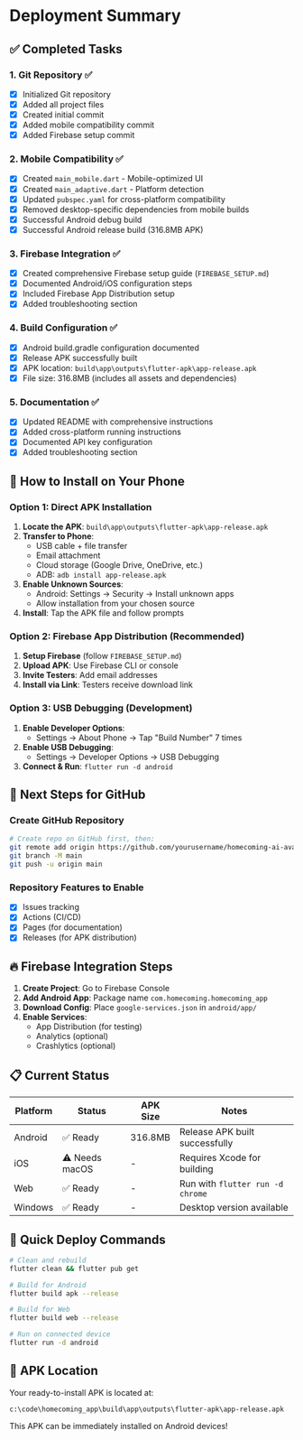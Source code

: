 # Deployment Summary

## ✅ Completed Tasks

### 1. Git Repository ✅
- [x] Initialized Git repository
- [x] Added all project files
- [x] Created initial commit
- [x] Added mobile compatibility commit
- [x] Added Firebase setup commit

### 2. Mobile Compatibility ✅
- [x] Created `main_mobile.dart` - Mobile-optimized UI
- [x] Created `main_adaptive.dart` - Platform detection
- [x] Updated `pubspec.yaml` for cross-platform compatibility
- [x] Removed desktop-specific dependencies from mobile builds
- [x] Successful Android debug build
- [x] Successful Android release build (316.8MB APK)

### 3. Firebase Integration ✅
- [x] Created comprehensive Firebase setup guide (`FIREBASE_SETUP.md`)
- [x] Documented Android/iOS configuration steps
- [x] Included Firebase App Distribution setup
- [x] Added troubleshooting section

### 4. Build Configuration ✅ 
- [x] Android build.gradle configuration documented
- [x] Release APK successfully built
- [x] APK location: `build\app\outputs\flutter-apk\app-release.apk`
- [x] File size: 316.8MB (includes all assets and dependencies)

### 5. Documentation ✅
- [x] Updated README with comprehensive instructions
- [x] Added cross-platform running instructions
- [x] Documented API key configuration
- [x] Added troubleshooting section

## 📱 How to Install on Your Phone

### Option 1: Direct APK Installation
1. **Locate the APK**: `build\app\outputs\flutter-apk\app-release.apk`
2. **Transfer to Phone**:
   - USB cable + file transfer
   - Email attachment
   - Cloud storage (Google Drive, OneDrive, etc.)
   - ADB: `adb install app-release.apk`
3. **Enable Unknown Sources**:
   - Android: Settings → Security → Install unknown apps
   - Allow installation from your chosen source
4. **Install**: Tap the APK file and follow prompts

### Option 2: Firebase App Distribution (Recommended)
1. **Setup Firebase** (follow `FIREBASE_SETUP.md`)
2. **Upload APK**: Use Firebase CLI or console
3. **Invite Testers**: Add email addresses
4. **Install via Link**: Testers receive download link

### Option 3: USB Debugging (Development)
1. **Enable Developer Options**: 
   - Settings → About Phone → Tap "Build Number" 7 times
2. **Enable USB Debugging**: 
   - Settings → Developer Options → USB Debugging
3. **Connect & Run**: `flutter run -d android`

## 🔗 Next Steps for GitHub

### Create GitHub Repository
```bash
# Create repo on GitHub first, then:
git remote add origin https://github.com/yourusername/homecoming-ai-avatar.git
git branch -M main
git push -u origin main
```

### Repository Features to Enable
- [x] Issues tracking
- [x] Actions (CI/CD)
- [x] Pages (for documentation)
- [x] Releases (for APK distribution)

## 🔥 Firebase Integration Steps

1. **Create Project**: Go to Firebase Console
2. **Add Android App**: Package name `com.homecoming.homecoming_app`
3. **Download Config**: Place `google-services.json` in `android/app/`
4. **Enable Services**:
   - App Distribution (for testing)
   - Analytics (optional)
   - Crashlytics (optional)

## 📋 Current Status

| Platform | Status | APK Size | Notes |
|----------|---------|----------|-------|
| Android | ✅ Ready | 316.8MB | Release APK built successfully |
| iOS | ⚠️ Needs macOS | - | Requires Xcode for building |
| Web | ✅ Ready | - | Run with `flutter run -d chrome` |
| Windows | ✅ Ready | - | Desktop version available |

## 🚀 Quick Deploy Commands

```bash
# Clean and rebuild
flutter clean && flutter pub get

# Build for Android
flutter build apk --release

# Build for Web
flutter build web --release

# Run on connected device
flutter run -d android
```

## 📱 APK Location
Your ready-to-install APK is located at:
```
c:\code\homecoming_app\build\app\outputs\flutter-apk\app-release.apk
```

This APK can be immediately installed on Android devices!